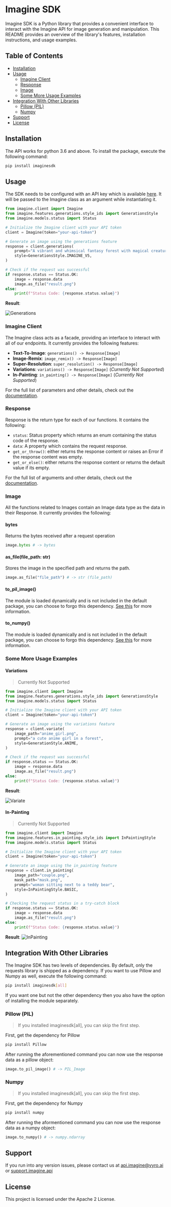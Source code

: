 # Imagine SDK

Imagine SDK is a Python library that provides a convenient interface to interact with the Imagine API for image generation and manipulation. This README provides an overview of the library's features, installation instructions, and usage examples.

## Table of Contents

- [Installation](#installation)
- [Usage](#usage)
  - [Imagine Client](#imagine-client)
  - [Response](#response)
  - [Image](#image)
  - [Some More Usage Examples](#some-more-usage-examples)
- [Integration With Other Libraries](#integration-with-other-libraries)
  - [Pillow (PIL)](#pillow-pil)
  - [Numpy](#numpy)
- [Support](#support)
- [License](#license)

## Installation

The API works for python 3.6 and above. To install the package, execute the following command:

```bash
pip install imaginesdk
```

## Usage

The SDK needs to be configured with an API key which is available [here](https://platform.imagine.art/). It will be passed to the Imagine class as an argument while instantiating it.

```python
from imagine.client import Imagine
from imagine.features.generations.style_ids import GenerationsStyle
from imagine.models.status import Status

# Initialize the Imagine client with your API token
client = Imagine(token="your-api-token")

# Generate an image using the generations feature
response = client.generations(
    prompt="A vibrant and whimsical fantasy forest with magical creatures, glowing plants, and a flowing river, in a digital painting style inspired by video games like Ori and the Blind Forest.",
    style=GenerationsStyle.IMAGINE_V5,
)

# Check if the request was successful
if response.status == Status.OK:
    image = response.data
    image.as_file("result.png")
else:
    print(f"Status Code: {response.status.value}")
```

**Result**:

![Generations](https://user-images.githubusercontent.com/56919667/261864112-0e419627-cbbe-4fb1-82e2-2637ee6392fb.png)

### Imagine Client

The Imagine class acts as a facade, providing an interface to interact with all of our endpoints. It currently provides the following features:

- **Text-To-Image**: `generations() -> Response[Image]`
- **Image-Remix**: `image_remix() -> Response[Image]`
- **Super-Resolution**: `super_resolution() -> Response[Image]`
- **Variations**: `variations() -> Response[Image]` (_Currently Not Supported_)
- **In-Painting**: `in_painting() -> Response[Image]` (_Currently Not Supported_)

For the full list of parameters and other details, check out the [documentation](https://vyroai.notion.site/API-Documentation-e643af82991f4265841cff2951eac803).

### Response

Response is the return type for each of our functions. It contains the following:

- `status`: Status property which returns an enum containing the status code of the response.
- `data`: A property which contains the request response.
- `get_or_throw()`: either returns the response content or raises an Error if the response content was empty.
- `get_or_else()`: either returns the response content or returns the default value if its empty.

For the full list of arguments and other details, check out the [documentation](https://vyroai.notion.site/API-Documentation-e643af82991f4265841cff2951eac803).

### Image

All the functions related to Images contain an Image data type as the data in their Response. It currently provides the following:

#### bytes

Returns the bytes received after a request operation

```python
image.bytes # -> bytes
```

#### as_file(file_path: str)

Stores the image in the specified path and returns the path.

```python
image.as_file("file_path") # -> str (file_path)
```

#### to_pil_image()

The module is loaded dynamically and is not included in the default package, you can choose to forgo this dependency. [See this](#integration-with-other-libraries) for more information.

#### to_numpy()

The module is loaded dynamically and is not included in the default package, you can choose to forgo this dependency. [See this](#integration-with-other-libraries) for more information.

### Some More Usage Examples

#### Variations

> Currently Not Supported

```python
from imagine.client import Imagine
from imagine.features.generations.style_ids import GenerationsStyle
from imagine.models.status import Status

# Initialize the Imagine client with your API token
client = Imagine(token="your-api-token")

# Generate an image using the variations feature
response = client.variate(
    image_path="anime_girl.png",
    prompt="a cute anime girl in a forest",
    style=GenerationStyle.ANIME,
)

# Check if the request was successful
if response.status == Status.OK:
    image = response.data
    image.as_file("result.png")
else:
    print(f"Status Code: {response.status.value}")
```

**Result**:

![Variate](https://vyroai.notion.site/image/https%3A%2F%2Fs3-us-west-2.amazonaws.com%2Fsecure.notion-static.com%2F7a2a54f2-c762-45ea-a1bd-c655ed421caa%2Fbanner_2.png?table=block&id=d60f4549-e35c-4044-afaa-7cd9d17803a2&spaceId=60572bb8-cbeb-42ba-b882-c88845384d44&width=2000&userId=&cache=v2)

#### In-Painting

> Currently Not Supported

```python
from imagine.client import Imagine
from imagine.features.in_painting.style_ids import InPaintingStyle
from imagine.models.status import Status

# Initialize the Imagine client with your API token
client = Imagine(token="your-api-token")

# Generate an image using the in_painting feature
response = client.in_painting(
    image_path="couple.png",
    mask_path="mask.png",
    prompt="woman sitting next to a teddy bear",
    style=InPaintingStyle.BASIC,
)

# Checking the request status in a try-catch block
if response.status == Status.OK:
    image = response.data
    image.as_file("result.png")
else:
    print(f"Status Code: {response.status.value}")

```

**Result**:
![InPainting](https://vyroai.notion.site/image/https%3A%2F%2Fs3-us-west-2.amazonaws.com%2Fsecure.notion-static.com%2F7017cedd-aeda-4a3e-ad09-54eb8b93399d%2Finpainting.jpg?table=block&id=1bc58f0f-1d7f-465f-b414-200ceb2464b1&spaceId=60572bb8-cbeb-42ba-b882-c88845384d44&width=2000&userId=&cache=v2)

## Integration With Other Libraries

The Imagine SDK has two levels of dependencies. By default, only the requests library is shipped as a dependency. If you want to use Pillow and Numpy as well, execute the following command:

```bash
pip install imaginesdk[all]
```

If you want one but not the other dependency then you also have the option of installing the module separately.

### Pillow (PIL)

> If you installed imaginesdk[all], you can skip the first step.

First, get the dependency for Pillow

```bash
pip install Pillow
```

After running the aforementioned command you can now use the response data as a pillow object:

```python
image.to_pil_image() # -> PIL_Image
```

### Numpy

> If you installed imaginesdk[all], you can skip the first step.

First, get the dependency for Numpy

```bash
pip install numpy
```

After running the aformentioned command you can now use the response data as a numpy object:

```python
image.to_numpy() # -> numpy.ndarray
```

## Support

If you run into any version issues, please contact us at [api.imagine@vyro.ai](api.imagine@vyro.ai) or [support.imagine.api](support.imagine@vyro.ai)

## License

This project is licensed under the Apache 2 License.
